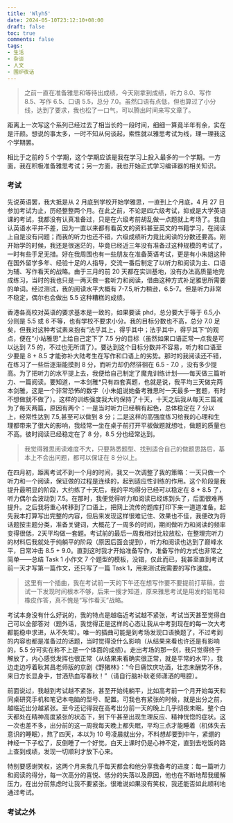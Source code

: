 ```yaml
---
title: 'Wlyh5'
date: 2024-05-10T23:12:10+08:00
draft: false
toc: true
comments: false
tags:
- 生活
- 杂谈
- 人文
- 围炉夜话
---
```




<!--more-->

> 之前一直在准备雅思和等待出成绩，今天刚拿到成绩，听力 8.0、写作 8.5、写作 6.5、口语 5.5，总分 7.0。虽然口语有点低，但也算过了小分线，达到了要求，我也松了一口气，可以腾出时间来写文章了。

距离上一次写这个系列已经过去了相当长的一段时间，细细一算竟半年有余，实在是汗颜。想说的事太多，一时不知从何谈起，索性就以雅思考试为线，理一理我这个学期罢。

相比于之前的 5 个学期，这个学期应该是我在学习上投入最多的一个学期。一方面，我在积极准备雅思考试；另一方面，我也开始正式学习编译器的相关知识。

### 考试

先说英语罢，我大抵是从 2 月底到学校开始学雅思，一直到上个月底，4 月 27 日参加考试为止，历经整整两个月。在此之前，不论是四六级考试，抑或是大学英语课的考试，我都没有认真准备过，只是在六级考前胡乱做一点题就上考场了。我自认英语水平并不差，因为一直以来都有看英文的资料甚至英文的书籍学习，在阅读上自是没有问题；而我的听力也还不错，六级成绩听力竟比阅读的分数还要高。刚开始学的时候，我还是很迷茫的，毕竟已经近三年没有准备过这种规模的考试了，一时有些手足无措。好在我周围也有一些朋友在准备英语考试，更是有小朱姐这种在国外留学多年、经验十足的人指导，交流一番后制定了以听力和阅读为主、口语为辅、写作看天的战略。由于三月的前 20 天都在实训基地，没有办法高质量地完成练习，当时的我也只是一两天做一套听力和阅读，借由这种方式补足雅思所需要的单词。经过测试，我的阅读水平大概有 7-7.5,听力稍逊，6.5-7。但是听力非常不稳定，偶尔也会做出 5.5 这种糟糕的成绩。

香港各高校对英语的要求基本是一致的，如果要读 phd，总分要大于等于 6.5,小分则是 5.5 或 6 不等，也有学校不要求小分。我的目标分数也不高，总分 7.0 足矣，但我对这种考试素来抱有”法乎其上，得乎其中；法乎其中，得乎其下“的观点，便在“小站雅思”上给自己定下了 7.5 分的目标（虽然如果口语正常一点我是可以达到 7.5 的，不过也无所谓了）。要达到这个目标分数并不容易，听力和口语至少要是 8 + 8.5 才能弥补大陆考生在写作和口语上的劣势。那时的我阅读还不错，在练习了一些后逐渐能摸到 8 分，而听力却仍然徘徊在 6.5 - 7.0 ，没有多少提高。为了把听力的水平提上去，我便给自己制定了魔鬼训练计划——每天做三篇听力、一篇阅读。要知道，一本剑雅*只有四套真题，也就是说，我平均三天做完两本剑雅，这是一个非常恐怖的数字（小朱姐说她备考雅思时一天最多一套题，有时不想做就不做了）。这样的训练强度我大约保持了十天，十天之后我从每天三篇减为了每天两篇，原因有两个：一是当时听力已经稍有起色，总体稳定在 7 分以上，经常性达到 7.5,甚至可以做到 8 分；二是这样的高强度练习给我的心理和生理都带来了很大的影响，我经常一坐在桌子前打开平板做题就想吐，做题的质量也不高。彼时阅读已经稳定在了 8 分，8.5 分也经常达到。

> 我觉得雅思阅读难度不大，只要熟悉题型、找到适合自己的做题思路后，基本上不会出问题，都可以保证在 8 分以上。

在四月初，距离考试不到一个月的时间，我又一次调整了我的策略：一天只做一个听力和一个阅读，保证做的过程是连续的，起到适应性训练的作用。这个阶段是我提升最明显的阶段，大约练了十天后，我的平均得分已经可以稳定在 8 + 8.5 了，听力偶尔会波动到 7.5。在那时，我便觉得听力和阅读已经练到头了，后面很难再提升。之后我将重心转移到了口语上，把网上流传的题库打印下来一道道准备。起先我本打算写出完整的内容，但后来发现这样很难记住、效果也不佳，我便改为将话题按主题分类，准备关键词，大概花了一周多的时间，期间做听力和阅读的频率变得很低，2天平均做一套题。考试前的最后一周我相对比较放松，在整理完听力的材料后我就处于纯躺平的阶段（原因后面会提到），听力和阅读也达到了巅峰水平，日常冲击 8.5 + 9.0。直到这时我才开始准备写作，准备写作的方式也非常之简单——总结 Task 1 小作文 7 个题型的模板，没错，仅此而已，我甚至直到考试前一天才写第一篇作文，还只写了一篇 Task 1，用来测试我需要的写作速度。

> 这里有一个插曲，我在考试前一天的下午还在想写作要不要提前打草稿，尝试一下发现时间根本不够，后来一搜才知道，原来雅思考试是用发的铅笔和橡皮作答，真不愧是“写作看天”战略。

考试本身没有什么好说的，我的特点是越临近考试越不紧张，考试当天甚至觉得自己可以全部答对（题外话，我觉得正是这样的心态让我从中考到现在的每一次大考都能稳中求进，从不失常）。唯一的插曲可能是到考场发现口语换题了，不过考到的内容也都是准备过的话题，当时觉得没什么影响（从结果来看也许还是有影响的，5.5 分可实在称不上是一个体面的成绩）。走出考场的那一刻，我只觉得终于解放了，内心感觉发挥也很正常（从结果来看确实很正常，就是平常的水平），我边走边哼着耿其昌老师版的京剧《野猪林》：“今日痛饮庆功酒，壮志未酬势不休，来日方长显身手，甘洒热血写春秋！”（请自行脑补耿老师潇洒的甩腔）。

前面说过，我越到考试越不紧张，甚至开始纯躺平，比如高考前一个月开始每天和同桌研究手机和笔记本电脑的型号、配置。可我也有紧张的时候，就是出分之前，越临近出分越紧张。至今还记得我在高考出分前一天的晚上几乎彻夜未眠，整个白天都处在精神高度紧张的状态下，到下午甚至出现生理反应、精神恍惚的症状。这一次也差不多，出分前的这一周我每天晚上都失眠，平均三点才能睡着（机体失去意识的睡眠），熬了四天，本以为 10 号凌晨就出分，不料想却要到中午，紧绷的神经一下子松了，反倒睡了一个好觉。白天上课时仍是心神不定，直到去吃饭的路上查到成绩，发现一切顺利才放下心来。

特别要感谢笑权，这两个月来我几乎每天都会和他分享我备考的进度：每一篇听力和阅读的得分，每一次高分的喜悦、低分的失落以及原因，他也在不断地帮我缓解压力，在出分前焦虑时让我不要紧张。很难说如果没有笑权，我还能否如此顺利地通过考试。

### 考试之外


